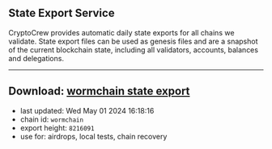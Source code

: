 ## State Export Service
CryptoCrew provides automatic daily state exports for all chains we validate. State export files can be used as genesis files and are a snapshot of the current blockchain state, including all validators, accounts, balances and delegations.

---
**Download: [wormchain state export](https://dl-eu2.ccvalidators.com/SERVICE/wormchain/wormchain_export_8216091.json)**
---

- last updated: Wed May 01 2024 16:18:16
- chain id: `wormchain`
- export height: `8216091`
- use for: airdrops, local tests, chain recovery
